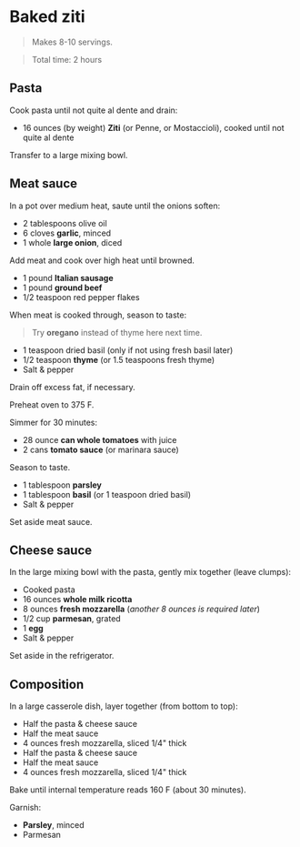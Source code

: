 Baked ziti
==========

> Makes 8-10 servings.

> Total time: 2 hours

Pasta
-----

Cook pasta until not quite al dente and drain:

- 16 ounces (by weight) **Ziti** (or Penne, or Mostaccioli), cooked until not quite al dente

Transfer to a large mixing bowl.

Meat sauce
----------

In a pot over medium heat, saute until the onions soften:

- 2 tablespoons olive oil
- 6 cloves **garlic**, minced
- 1 whole **large onion**, diced

Add meat and cook over high heat until browned.

- 1 pound **Italian sausage**
- 1 pound **ground beef**
- 1/2 teaspoon red pepper flakes

When meat is cooked through, season to taste:

> Try **oregano** instead of thyme here next time.

- 1 teaspoon dried basil (only if not using fresh basil later)
- 1/2 teaspoon **thyme** (or 1.5 teaspoons fresh thyme)
- Salt & pepper

Drain off excess fat, if necessary.

Preheat oven to 375 F.

Simmer for 30 minutes:

- 28 ounce **can whole tomatoes** with juice
- 2 cans **tomato sauce** (or marinara sauce)

Season to taste.

- 1 tablespoon **parsley**
- 1 tablespoon **basil** (or 1 teaspoon dried basil)
- Salt & pepper

Set aside meat sauce.

Cheese sauce
------------

In the large mixing bowl with the pasta, gently mix together (leave clumps):

- Cooked pasta
- 16 ounces **whole milk ricotta**
- 8 ounces **fresh mozzarella** (*another 8 ounces is required later*)
- 1/2 cup **parmesan**, grated
- 1 **egg**
- Salt & pepper

Set aside in the refrigerator. 

Composition
-----------

In a large casserole dish, layer together (from bottom to top):

- Half the pasta & cheese sauce
- Half the meat sauce
- 4 ounces fresh mozzarella, sliced 1/4" thick
- Half the pasta & cheese sauce
- Half the meat sauce
- 4 ounces fresh mozzarella, sliced 1/4" thick

Bake until internal temperature reads 160 F (about 30 minutes).

Garnish:

- **Parsley**, minced
- Parmesan
